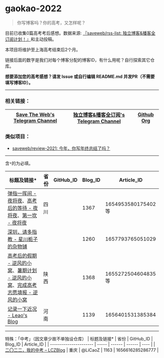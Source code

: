 # gaokao-2022

> 你写博客吗？你的高考，又怎样呢？

目前已收集0篇高考考后感想。数据来源: [『saveweb/rss-list: 独立博客&播客全订阅计划！』](https://github.com/saveweb/rss-list)和主动投稿。

本项目将维护至上海高考结束后2个月。

链接后面的数字是我们对每个博客分配的博客ID，有什么用呢？自行探索其它仓库。

**想要添加您的高考感想？请发 Issue 或自行编辑 README.md 并发PR（不需要填写博客ID）。**

---

### 相关链接：
| [Save The Web's Telegram Channel](https://t.me/saveweb) | [独立博客&播客全订阅's Telegram Channel](https://t.me/blogrsslist) | [Github Org](https://github.com/saveweb) |
| --- | --- | --- |

### 类似项目：
- [saveweb/review-2021: 今年，你写年终总结了吗？](https://github.com/saveweb/review-2021)

---

含`*`的为必填。

|                        标题及链接*                                                        | 省份 | GitHub_ID | Blog_ID | Article_ID       |
| ---------------------- | ----- | ------ | ------ | ---- |
| [弹指一挥间 - 夜将夜](https://yejiangye.com/archives/77/)、[高考后的等待 - 夜将夜](https://yejiangye.com/archives/78/)、[第一坎 - 夜将夜](https://yejiangye.com/archives/81/)                                                                             | 四川 |           | 1367    | 1654953580175402 等 |
| [深圳，请多指教 - 星川栀子的杂物铺](https://www.kutinai.com/hello-lgu/)                      |     |            |  1260   | 1657793765051029 |
| [高考后的假期 - 逆风的小窝](https://blog.smallxu.com/post-474.html)、[暑期计划 - 逆风的小窝](https://blog.smallxu.com/post-476.html)、[完成高考志愿填报 - 逆风的小窝](https://blog.smallxu.com/post-478.html)                                                   | 陕西 |           | 1368    | 1655272504604835 等 |
| [记录一下近况 - Leao's Blog](https://blog.ascn.site/post/20220628122942/)                  | 河南 |           | 1139    |  1656401531385384 |

---
特殊：「中考」（因文章少故不单独设仓库）
|                        标题及链接*                                                        | 省份 | GitHub_ID | Blog_ID | Article_ID       |
| ---------------------- | ----- | ------ | ------ | ---- |
| [二〇二二，我的中考 – LCZBlog](https://blog.licaoz.com/post/my-junior-high-school-level-and-senior-high-school-entrance-examination-in-2022/) | 重庆 | @LiCaoZ | 1163 | 1656616285286777 |
